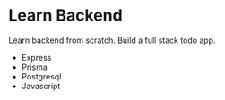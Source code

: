 # Learn Backend

Learn backend from scratch. Build a full stack todo app.

- Express
- Prisma
- Postgresql
- Javascript
